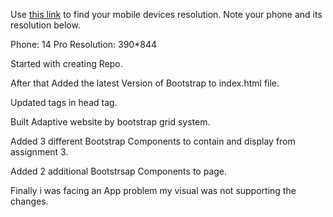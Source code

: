 Use [this link](https://www.webmobilefirst.com/en/devices/) to find your mobile devices resolution. Note your phone and its resolution below.

Phone: 14 Pro Resolution: 390*844

Started with creating Repo.

After that Added the latest Version of Bootstrap to index.html file.

Updated tags in head tag.

Built Adaptive website by bootstrap grid system.

Added 3 different Bootstrap Components to contain and display from assignment 3.

Added 2 additional Bootstrsap Components to page.

Finally i was facing an App problem my visual was not supporting the changes.